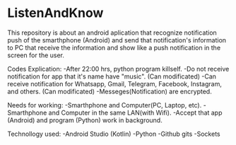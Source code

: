 # ListenAndKnow
This repository is about an android aplication that recognize notification push of the smarthphone (Android) and send that notification's information to PC that receive the information and show like a push notification in the screen for the user.

Codes Explication:
-After 22:00 hrs, python program killself.
-Do not receive notification for app that it's name have "music". (Can modificated)
-Can receive notification for Whatsapp, Gmail, Telegram, Facebook, Instagram, and others. (Can modificated)
-Messeges(Notification) are encrypted.

Needs for working:
-Smarthphone and Computer(PC, Laptop, etc).
-Smarthphone and Computer in the same LAN(with Wifi).
-Accept that app (Android) and program (Python) work in background.

Technollogy used:
-Android Studio (Kotlin)
-Python
-Github gits
-Sockets
